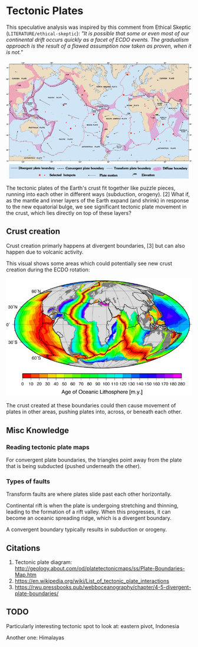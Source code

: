 # Tectonic Plates

This speculative analysis was inspired by this comment from Ethical Skeptic (`LITERATURE/ethical-skeptic`): *"It is possible that some or even most of our continental drift occurs quickly as a facet of ECDO events. The gradualism approach is the result of a flawed assumption now taken as proven, when it is not."*

![tectonic plate map](img/tectonic-plate-detailed-map.png "tectonic plate map")

The tectonic plates of the Earth's crust fit together like puzzle pieces, running into each other in different ways (subduction, orogeny). [2] What if, as the mantle and inner layers of the Earth expand (and shrink) in response to the new equatorial bulge, we see significant tectonic plate movement in the crust, which lies directly on top of these layers?

## Crust creation

Crust creation primarly happens at divergent boundaries, [3] but can also happen due to volcanic activity.

This visual shows some areas which could potentially see new crust creation during the ECDO rotation:

![lithosphere age visual](img/lithosphere-age.jpg "lithosphere age map")

The crust created at these boundaries could then cause movement of plates in other areas, pushing plates into, across, or beneath each other.

## Misc Knowledge

### Reading tectonic plate maps

For convergent plate boundaries, the triangles point away from the plate that is being subducted (pushed underneath the other).

### Types of faults

Transform faults are where plates slide past each other horizontally.

Continental rift is when the plate is undergoing stretching and thinning, leading to the formation of a rift valley. When this progresses, it can become an oceanic spreading ridge, which is a divergent boundary.

A convergent boundary typically results in subduction or orogeny.

## Citations

1. Tectonic plate diagram: http://geology.about.com/od/platetectonicmaps/ss/Plate-Boundaries-Map.htm
2. https://en.wikipedia.org/wiki/List_of_tectonic_plate_interactions
3. https://rwu.pressbooks.pub/webboceanography/chapter/4-5-divergent-plate-boundaries/

## TODO

Particularly interesting tectonic spot to look at: eastern pivot, Indonesia

Another one: Himalayas